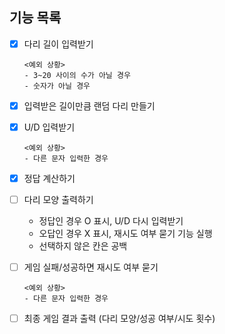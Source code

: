 ## 기능 목록
- [x] 다리 길이 입력받기
  ```
  <예외 상황>
  - 3~20 사이의 수가 아닐 경우
  - 숫자가 아닐 경우
  ```

- [x] 입력받은 길이만큼 랜덤 다리 만들기

- [x] U/D 입력받기
  ```
  <예외 상황>
  - 다른 문자 입력한 경우
  ```

- [x] 정답 계산하기

- [ ] 다리 모양 출력하기
  - 정답인 경우 O 표시, U/D 다시 입력받기
  - 오답인 경우 X 표시, 재시도 여부 묻기 기능 실행
  - 선택하지 않은 칸은 공백

- [ ] 게임 실패/성공하면 재시도 여부 묻기
  ```
  <예외 상황>
  - 다른 문자 입력한 경우
  ```

- [ ] 최종 게임 결과 출력 (다리 모양/성공 여부/시도 횟수)
